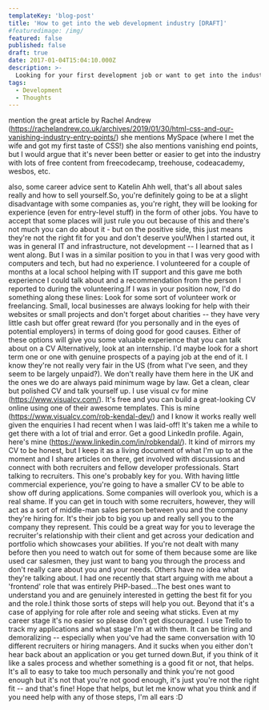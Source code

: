 ```yaml
---
templateKey: 'blog-post'
title: 'How to get into the web development industry [DRAFT]'
#featuredimage: /img/
featured: false
published: false
draft: true
date: 2017-01-04T15:04:10.000Z
description: >-
  Looking for your first development job or want to get into the industry? Here's some advice from a long-serving advocate.
tags:
  - Development
  - Thoughts
---
```


mention the great article by Rachel Andrew (<https://rachelandrew.co.uk/archives/2019/01/30/html-css-and-our-vanishing-industry-entry-points/>)
she mentions MySpace (where I met the wife and got my first taste of CSS!)
she also mentions vanishing end points, but I would argue that it's never been better or easier to get into the industry with lots of free content from
freecodecamp, treehouse, codeacademy, wesbos, etc.

also, some career advice sent to Katelin
Ahh well, that's all about sales really and how to sell yourself.So, you're definitely going to be at a slight disadvantage with some companies as, you're right, they will be looking for experience (even for entry-level stuff) in the form of other jobs. You have to accept that some places will just rule you out because of this and there's not much you can do about it - but on the positive side, this just means they're not the right fit for you and don't deserve you!When I started out, it was in general IT and infrastructure, not development -- I learned that as I went along. But I was in a similar position to you in that I was very good with computers and tech, but had no experience. I volunteered for a couple of months at a local school helping with IT support and this gave me both experience I could talk about and a recommendation from the person I reported to during the volunteering.If I was in your position now, I'd do something along these lines:
Look for some sort of volunteer work or freelancing. Small, local businesses are always looking for help with their websites or small projects and don't forget about charities -- they have very little cash but offer great reward (for you personally and in the eyes of potential employers) in terms of doing good for good causes. Either of these options will give you some valuable experience that you can talk about on a CV
Alternatively, look at an internship. I'd maybe look for a short term one or one with genuine prospects of a paying job at the end of it. I know they're not really very fair in the US (from what I've seen, and they seem to be largely unpaid?). We don't really have them here in the UK and the ones we do are always paid minimum wage by law.
Get a clean, clear but polished CV and talk yourself up. I use visual cv for mine (<https://www.visualcv.com/>). It's free and you can build a great-looking CV online using one of their awesome templates. This is mine (<https://www.visualcv.com/rob-kendal-dev/>) and I know it works really well given the enquiries I had recent when I was laid-off! It's taken me a while to get there with a lot of trial and error.
Get a good LinkedIn profile. Again, here's mine (<https://www.linkedin.com/in/robkendal/>). It kind of mirrors my CV to be honest, but I keep it as a living document of what I'm up to at the moment and I share articles on there, get involved with discussions and connect with both recruiters and fellow developer professionals.
Start talking to recruiters. This one's probably key for you. With having little commercial experience, you're going to have a smaller CV to be able to show off during applications. Some companies will overlook you, which is a real shame. If you can get in touch with some recruiters, however, they will act as a sort of middle-man sales person between you and the company they're hiring for. It's their job to big you up and really sell you to the company they represent. This could be a great way for you to leverage the recruiter's relationship with their client and get across your dedication and portfolio which showcases your abilities. If you're not dealt with many before then you need to watch out for some of them because some are like used car salesmen, they just want to bang you through the process and don't really care about you and your needs. Others have no idea what they're talking about. I had one recently that start arguing with me about a 'frontend' role that was entirely PHP-based...The best ones want to understand you and are genuinely interested in getting the best fit for you and the role.I think those sorts of steps will help you out. Beyond that it's a case of applying for role after role and seeing what sticks. Even at my career stage it's no easier so please don't get discouraged. I use Trello to track my applications and what stage I'm at with them. It can be tiring and demoralizing -- especially when you've had the same conversation with 10 different recruiters or hiring managers. And it sucks when you either don't hear back about an application or you get turned down.But, if you think of it like a sales process and whether something is a good fit or not, that helps. It's all to easy to take too much personally and think you're not good enough but it's not that you're not good enough, it's just you're not the right fit -- and that's fine! Hope that helps, but let me know what you think and if you need help with any of those steps, I'm all ears :D
